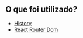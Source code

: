 ## O que foi utilizado?

-   [History](https://www.npmjs.com/package/history)
-   [React Router Dom](https://reactrouter.com/web/guides/quick-start)
